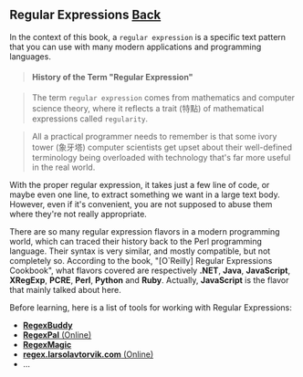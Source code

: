 ## Regular Expressions [Back](./../JavaScript.md)

In the context of this book, a `regular expression` is a specific text pattern that you can use with many modern applications and programming languages.

> #### History of the Term "Regular Expression"

> The term `regular expression` comes from mathematics and computer science theory, where it reflects a trait (特點) of mathematical expressions called `regularity`.

> All a practical programmer needs to remember is that some ivory tower (象牙塔) computer scientists get upset about their well-defined terminology being overloaded with technology that's far more useful in the real world.

With the proper regular expression, it takes just a few line of code, or maybe even one line, to extract something we want in a large text body. However, even if it's convenient, you are not supposed to abuse them where they're not really appropriate.

There are so many regular expression flavors in a modern programming world, which can traced their history back to the Perl programming language. Their syntax is very similar, and mostly compatible, but not completely so. According to the book, "[O`Reilly] Regular Expressions Cookbook", what flavors covered are respectively **.NET**, **Java**, **JavaScript**, **XRegExp**, **PCRE**, **Perl**, **Python** and **Ruby**. Actually, **JavaScript** is the flavor that mainly talked about here.

Before learning, here is a list of tools for working with Regular Expressions:

- [**RegexBuddy**](http://www.regexbuddy.com/RegexBuddyCookbook.exe)
- [**RegexPal** (Online)](http://regexpal.com)
- [**RegexMagic**](http://www.regexmagic.com/RegexMagicCookbook.exe)
- [**regex.larsolavtorvik.com** (Online)](http://regex.larsolavtorvik.com/)
- ...

